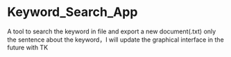 # Keyword_Search_App
A tool to search the keyword in file and export a new document(.txt) only the sentence about the keyword，I will update the graphical interface in the future with TK
